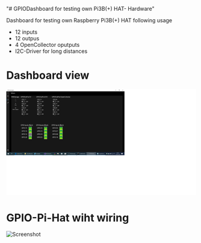 "# GPIODashboard for testing own Pi3B(+) HAT- Hardware" 

 Dashboard for testing own Raspberry Pi3B(+) HAT following usage
- 12 inputs
- 12 outpus
- 4 OpenCollector oputputs
- I2C-Driver for long distances

# Dashboard view
![Screenshot](GPIODashboard.png)

# GPIO-Pi-Hat wiht wiring 
![Screenshot](RaspberryPiHat.png)
